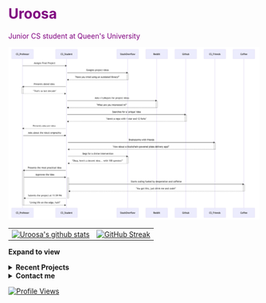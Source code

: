 <h1 style="color:purple;">Uroosa</h1>
                                                                                                                                                
<p style="color:purple;">Junior CS student at Queen's University</p>

![image description](https://raw.githubusercontent.com/uroosaimtiaz/uroosaimtiaz/main/mermaid_sequence_diagram.png)


<table>
  <tr>
    <td>
      <a href="https://github.com/anuraghazra/github-readme-stats"><img align="center" src="https://github-readme-stats.vercel.app/api?username=uroosaimtiaz&show_icons=true&include_all_commits=true&theme=buefy&hide_border=true&count_private=true" alt="Uroosa's github stats" /></a>
    </td>
    <td>
      <a href="https://git.io/streak-stats"><img align="center" src="https://streak-stats.demolab.com?user=uroosaimtiaz&theme=buefy&hide_border=true" alt="GitHub Streak" /></a>
    </td>
  </tr>
  <tr>
</table>

<strong>Expand to view</strong>
<details>
  <summary><strong>Recent Projects</strong></summary>
  <a href="https://github.com/uroosaimtiaz/uroosaimtiaz"><img align="center" src="https://github-readme-stats.vercel.app/api/pin/?username=uroosaimtiaz&repo=uroosaimtiaz" alt="Readme Profile"></a>
  <a href="https://github.com/uroosaimtiaz/uroosaimtiaz.github.io"><img align="center" src="https://github-readme-stats.vercel.app/api/pin/?username=uroosaimtiaz&repo=uroosaimtiaz.github.io" alt="Personal Site"></a>
</details>
<details>
  <summary><strong>Contact me</strong></summary>
    <a href="mailto:uroosa741@gmail.com"><img src="https://img.shields.io/badge/Email-Me-blue?style=for-the-badge&logo=gmail&logoColor=white" alt="Email"></a>
</details>


[![Profile Views](https://komarev.com/ghpvc/?username=uroosaimtiaz&style=flat-square&color=blueviolet)](https://github.com/antonkomarev/github-profile-views-counter)


<!--
**uroosaimtiaz/uroosaimtiaz** is a ✨ _special_ ✨ repository because its `README.md` (this file) appears on your GitHub profile.

Here are some ideas to get you started:

- 🔭 I’m currently working on ...
- 🌱 I’m currently learning ...
- 👯 I’m looking to collaborate on ...
- 🤔 I’m looking for help with ...
- 💬 Ask me about ...
- 📫 How to reach me: ...
- 😄 Pronouns: ...
- ⚡ Fun fact: ...
-->

